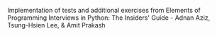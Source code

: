 Implementation of tests and additional exercises from Elements of Programming Interviews in Python: The Insiders' Guide - Adnan Aziz, Tsung-Hsien Lee, & Amit Prakash 
